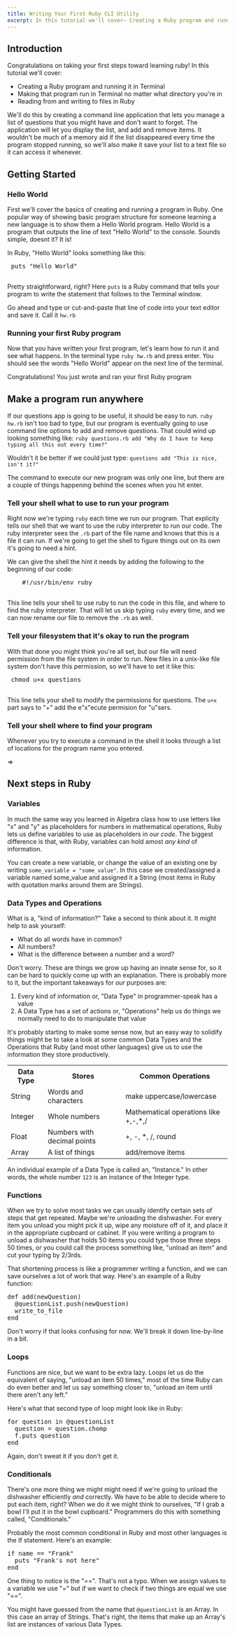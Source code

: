 ```yaml
---
title: Writing Your First Ruby CLI Utility
excerpt: In this tutorial we'll cover— Creating a Ruby program and running it in Terminal, Making that program run in Terminal no matter what directory you're in, and Reading from and writing to files in Ruby
---
```



<h2>Introduction</h2>

<p>Congratulations on taking your first steps toward learning ruby!
In this tutorial we'll cover: </p>

<ul>
	<li>Creating a Ruby program and running it in Terminal</li>
	<li>Making that program run in Terminal no matter what directory you're in</li>
	<li>Reading from and writing to files in Ruby</li>
</ul>

<p>We'll do this by creating a command line application that lets you manage a list of questions that you might have and don't want to forget. The application will let you display the list, and add and remove items. It wouldn't be much of a memory aid if the list disappeared every time the program stopped running, so we'll also make it save your list to a text file so it can access it whenever.</p>

<h2>Getting Started</h2>

<h3>Hello World</h3>

<p>First we'll cover the basics of creating and running a program in Ruby.
 One popular way of showing basic program structure for someone learning a
 new language is to show them a Hello World program.
 Hello World is a program that outputs the line of text "Hello World" to
 the console.
 Sounds simple, doesnt it? It is! </p>

 <p>In Ruby, "Hello World" looks something like this: </p>

 <pre>
 puts "Hello World"
 </pre>

 <p>Pretty straightforward, right? Here <code>puts</code> is a Ruby command
 that tells your program to write the statement that follows to the Terminal
 window.</p>

 <p>Go ahead and type or cut-and-paste that line of code into your text editor and
 save it.
 Call it <code>hw.rb</code></p>

 <h3>Running your first Ruby program</h3>

 <p>Now that you have written your first program, let's learn how to run it and see
 what happens.
 In the terminal type <code>ruby hw.rb</code> and press enter. You should see the
 words "Hello World" appear on the next line of the terminal. </p>

 <p>Congratulations! You just wrote and ran your first Ruby program</p>

 <h2>Make a program run anywhere</h2>

 <p>If our questions app is going to be useful, it should be easy to run. <code>ruby hw.rb</code> isn't too bad to type, but our program is eventually going to use command line options to add and remove questions. That could wind up looking something like: <code>ruby questions.rb add "Why do I have to keep typing all this out every time?"</code></p> Wouldn't it be better if we could just type: <code>questions add "This is nice, isn't it?"</code>

 <p>The command to execute our new program was only one line, but there are a couple of things happening behind the scenes when you hit enter.</p>

 <h3>Tell your shell what to use to run your program</h3>

 <p>Right now we're typing <code>ruby</code> each time we run our program. That explicity tells our shell that we want to use the ruby interpreter to run our code. The ruby interpreter sees the <code>.rb</code> part of the file name and knows that this is a file it can run. If we're going to get the shell to figure things out on its own it's going to need a hint.</p>

 <p>We can give the shell the hint it needs by adding the following to the beginning of our code: </p>

 <pre>
 	#!/usr/bin/env ruby
 </pre>

 <p>This line tells your shell to use ruby to run the code in this file, and where to find the ruby interpreter. That will let us skip typing <code>ruby</code> every time, and we can now rename our file to remove the <code>.rb</code> as well.</p>

 <h3>Tell your filesystem that it's okay to run the program</h3>

 <p>With that done you might think you're all set, but our file will need permission from the file system in order to run. New files in a unix-like file system don't have this permission, so we'll have to set it like this: </p>

 <pre>
 chmod u+x questions
 </pre>

 <p>This line tells your shell to modify the permissions for questions. The <code>u+x</code> part says to "+" add the e"x"ecute permision for "u"sers.

 <h3>Tell your shell where to find your program</h3>

 <p>Whenever you try to execute a command in the shell it looks through a list of locations for the program name you entered.</p>

=>

 <h2>Next steps in Ruby</h2>

 <h3>Variables</h3>

 <p>In much the same way you learned in Algebra class how to use letters like "x" and "y" as placeholders for numbers in mathematical operations, Ruby lets us define variables to use as placeholders in our <em>code</em>. The biggest difference is that, with Ruby, variables can hold amost <em>any kind</em> of information.</p>

 <p>You can create a new variable, or change the value of an existing one by writing <code>some_variable = "some_value"</code>. In this case we created/assigned a variable named some_value and assigned it a String (most items in Ruby with quotation marks around them are Strings).

 <h3>Data Types and Operations</h3>

 <p>What is a, "kind of information?" Take a second to think about it. It might help to ask yourself: </p>

 <ul>
	 <li>What do all words have in common?</li>
	 <li>All numbers?</li>
	 <li>What is the difference between a number and a word?</li>
 </ul>

 <p>Don't worry. These are things we grow up having an innate sense for, so it can be hard to quickly come up with an explanation. There is probably more to it, but the important takeaways for <em>our</em> purposes are: </p>

<ol>
	<li>Every kind of information or, "Data Type" in programmer-speak has a value</li>
	<li>A Data Type has a set of actions or, "Operations" help us do things we normally need to do to manipulate that value</li>
</ol>

<p>It's probably starting to make some sense now, but an easy way to solidify things might be to take a look at some common Data Types and the Operations that Ruby (and most other languages) give us to use the information they store productively.</p>

<table>
	<tr>
		<th>Data Type</th>
	    <th>Stores</th>
	    <th>Common Operations</th>
	</tr>
	<tr>
	    <td>String</td>
	    <td>Words and characters</td>
	    <td>make uppercase/lowercase</td>
	</tr>
	<tr>
	    <td>Integer</td>
	    <td>Whole numbers</td>
	    <td>Mathematical operations like +,-,*,/</td>
	</tr>
	<tr>
	    <td>Float</td>
	    <td>Numbers with decimal points</td>
		<td>+, -, *, /, round</td>
	</tr>
	<tr>
	    <td>Array</td>
	    <td>A list of things</td>
		<td>add/remove items</td>
	</tr>

</table>

<p>An individual example of a Data Type is called an, "Instance." In other words, the whole number <code>123</code> is an instance of the Integer type.

<h3>Functions</h3>

<p>When we try to solve most tasks we can usually identify certain sets of steps that
get repeated. Maybe we're unloading the dishwasher. For every item you unload you might pick it up, wipe any moisture off of it, and place it in the appropriate cupboard or cabinet. If you were writing a program to unload a dishwasher that holds 50 items you could type those three steps 50 times, or you could call the process something like, "unload an item" and cut your typing by 2/3rds.</p>

<p>That shortening process is like a programmer writing a function, and we can save ourselves a lot of work that way. Here's an example of a Ruby function: </p>

<pre>
def add(newQuestion)
  @questionList.push(newQuestion)
  write_to_file
end
</pre>

<p>Don't worry if that looks confusing for now. We'll break it down line-by-line in a bit.</p>

<h3>Loops</h3>
<p>Functions are nice, but we want to be extra lazy. Loops let us do the equivalent of saying, "unload an item 50 times," most of the time Ruby can do even better and let us say something closer to, "unload an item until there aren't any left."<p>

<p>Here's what that second type of loop might look like in Ruby: </p>

<pre>
for question in @questionList
  question = question.chomp
  f.puts question
end
</pre>

<p>Again, don't sweat it if you don't get it.</p>

<h3>Conditionals</h3>

<p>There's one more thing we might might need if we're going to unload the dishwasher efficiently <em>and</em> correctly. We have to be able to decide where to put each item, right? When we do it we might think to ourselves, "If I grab a bowl I'll put it in the bowl cupboard." Programmers do this with something called, "Conditionals."</p>

<p>Probably the most common conditional in Ruby and most other languages is the If statement. Here's an example: </p>

<pre>
if name == "Frank"
  puts "Frank's not here"
end
</pre>

<p>One thing to notice is the "==". That's not a typo. When we assign values to a variable we use "=" but if we want to check if two things are equal we use "==".</p>

<p>You might have guessed from the name that <code>@questionList</code> is an Array. In this case an array of Strings. That's right, the items that make up an Array's list are instances of various Data Types.</p>
